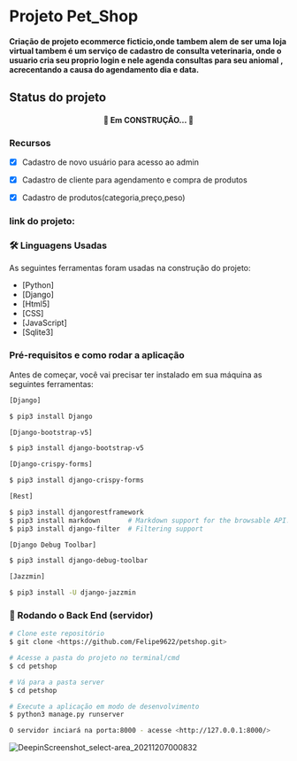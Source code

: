 # Projeto Pet_Shop

#### Criação de projeto ecommerce ficticio,onde tambem alem de ser uma loja virtual tambem é um serviço de cadastro de consulta veterinaria, onde o usuario cria seu proprio login e nele agenda consultas para seu aniomal , acrecentando a causa do agendamento dia e data.

## Status do projeto
<h4 align="center"> 
	🚧  Em CONSTRUÇÂO...  🚧
</h4>

### Recursos

- [x] Cadastro de novo usuário para acesso ao admin
- [x] Cadastro de cliente para agendamento e compra de produtos
- [x] Cadastro de produtos(categoria,preço,peso) 


### link do projeto:



### 🛠 Linguagens Usadas

As seguintes ferramentas foram usadas na construção do projeto:

- [Python]
- [Django]
- [Html5]
- [CSS]
- [JavaScript]
- [Sqlite3]

### Pré-requisitos e como rodar a aplicação
Antes de começar, você vai precisar ter instalado em sua máquina as seguintes ferramentas:

``` bash
[Django]

$ pip3 install Django

[Django-bootstrap-v5]

$ pip3 install django-bootstrap-v5

[Django-crispy-forms]

$ pip3 install django-crispy-forms

[Rest]

$ pip3 install djangorestframework
$ pip3 install markdown       # Markdown support for the browsable API.
$ pip3 install django-filter  # Filtering support

[Django Debug Toolbar]

$ pip3 install django-debug-toolbar

[Jazzmin]

$ pip3 install -U django-jazzmin

```

### 🎲 Rodando o Back End (servidor)

```bash
# Clone este repositório
$ git clone <https://github.com/Felipe9622/petshop.git>

# Acesse a pasta do projeto no terminal/cmd
$ cd petshop

# Vá para a pasta server
$ cd petshop

# Execute a aplicação em modo de desenvolvimento
$ python3 manage.py runserver

O servidor inciará na porta:8000 - acesse <http://127.0.0.1:8000/> 

```

![DeepinScreenshot_select-area_20211207000832](https://user-images.githubusercontent.com/51293199/144959284-3ddb81cd-762b-4c11-81a8-bedcd0a2a9f8.png)

